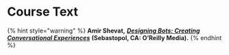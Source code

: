 # Course Text

{% hint style="warning" %}
**Amir Shevat,** [_**Designing Bots: Creating Conversational Experiences**_](http://shop.oreilly.com/product/0636920057741.do) **\(Sebastopol, CA:      O’Reilly Media\).** 
{% endhint %}



